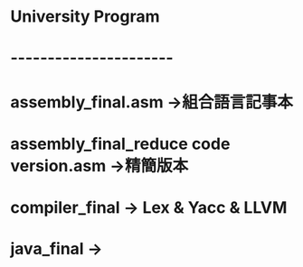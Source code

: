 # University Program
# ----------------------
# assembly_final.asm →組合語言記事本
# assembly_final_reduce code version.asm →精簡版本
# compiler_final → Lex & Yacc & LLVM
# java_final →
